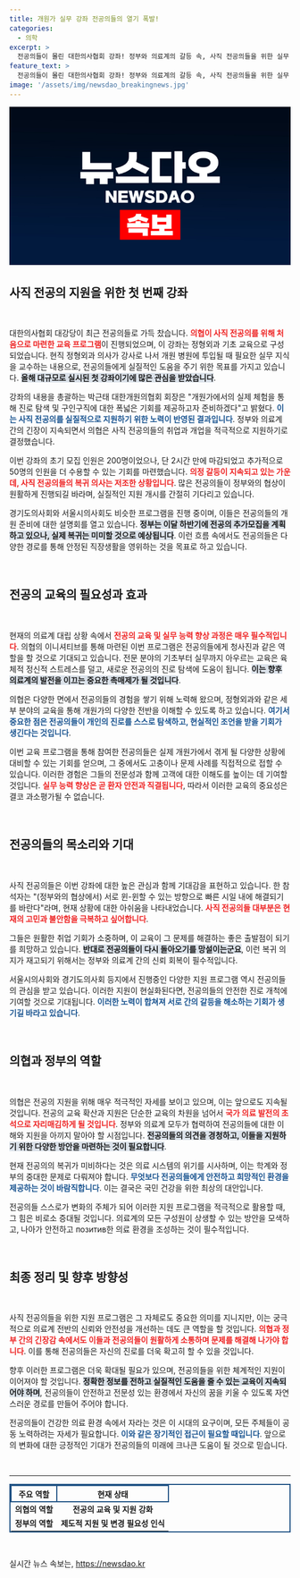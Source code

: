 ```yaml
---
title: 개원가 실무 강좌 전공의들의 열기 폭발!
categories:
  - 의학
excerpt: >
  전공의들이 몰린 대한의사협회 강좌! 정부와 의료계의 갈등 속, 사직 전공의들을 위한 실무 교육이 뜨거운 반응을 얻고 있습니다. 이들은 복귀 의사가 없다고 밝혔는데... 이들의 선택은? 클릭해서 자세히 알아보세요!
feature_text: >
  전공의들이 몰린 대한의사협회 강좌! 정부와 의료계의 갈등 속, 사직 전공의들을 위한 실무 교육이 뜨거운 반응을 얻고 있습니다. 이들은 복귀 의사가 없다고 밝혔는데... 이들의 선택은? 클릭해서 자세히 알아보세요!
image: '/assets/img/newsdao_breakingnews.jpg'
---
```


<p><img src="/assets/img/newsdao_breakingnews.jpg" alt="ranknews 속보" /></p>

<h2 data-ke-size="size26">사직 전공의 지원을 위한 첫 번째 강좌</h2>

<p data-ke-size="size16">&nbsp;</p>

<p>대한의사협회 대강당이 최근 전공의들로 가득 찼습니다. <b><span style="color: #ee2323;">의협이 사직 전공의를 위해 처음으로 마련한 교육 프로그램</span></b>이 진행되었으며, 이 강좌는 정형외과 기초 교육으로 구성되었습니다. 현직 정형외과 의사가 강사로 나서 개원 병원에 투입될 때 필요한 실무 지식을 교수하는 내용으로, 전공의들에게 실질적인 도움을 주기 위한 목표를 가지고 있습니다. <b><span style="background-color: #21538527;">올해 대규모로 실시된 첫 강좌이기에 많은 관심을 받았습니다</span></b>.</p>

<p>강좌의 내용을 총괄하는 박근태 대한개원의협회 회장은 "개원가에서의 실제 체험을 통해 진로 탐색 및 구인구직에 대한 폭넓은 기회를 제공하고자 준비하겠다"고 밝혔다. <b><span style="color: #1a5490;">이는 사직 전공의를 실질적으로 지원하기 위한 노력이 반영된 결과입니다</span></b>. 정부와 의료계 간의 긴장이 지속되면서 의협은 사직 전공의들의 취업과 개업을 적극적으로 지원하기로 결정했습니다.</p>

<p>이번 강좌의 초기 모집 인원은 200명이었으나, 단 2시간 만에 마감되었고 추가적으로 50명의 인원을 더 수용할 수 있는 기회를 마련했습니다. <b><span style="color: #ee2323;">의정 갈등이 지속되고 있는 가운데, 사직 전공의들의 복귀 의사는 저조한 상황입니다</span></b>. 많은 전공의들이 정부와의 협상이 원활하게 진행되길 바라며, 실질적인 지원 개시를 간절히 기다리고 있습니다.</p>

<p>경기도의사회와 서울시의사회도 비슷한 프로그램을 진행 중이며, 이들은 전공의들의 개원 준비에 대한 설명회를 열고 있습니다. <b><span style="background-color: #21538527;">정부는 이달 하반기에 전공의 추가모집을 계획하고 있으나, 실제 복귀는 미미할 것으로 예상됩니다</span></b>.  이런 흐름 속에서도 전공의들은 다양한 경로를 통해 안정된 직장생활을 영위하는 것을 목표로 하고 있습니다.</p>

<p data-ke-size="size16">&nbsp;</p> 

<h2 data-ke-size="size26">전공의 교육의 필요성과 효과</h2>

<p data-ke-size="size16">&nbsp;</p>

<p>현재의 의료계 대립 상황 속에서 <b><span style="color: #ee2323;">전공의 교육 및 실무 능력 향상 과정은 매우 필수적입니다</span></b>. 의협의 이니셔티브를 통해 마련된 이번 프로그램은 전공의들에게 청사진과 같은 역할을 할 것으로 기대되고 있습니다. 전문 분야의 기초부터 실무까지 아우르는 교육은 육체적 정신적 스트레스를 덜고, 새로운 전공의의 진로 탐색에 도움이 됩니다. <b><span style="background-color: #21538527;">이는 향후 의료계의 발전을 이끄는 중요한 촉매제가 될 것입니다</span></b>.</p>

<p>의협은 다양한 면에서 전공의들의 경험을 쌓기 위해 노력해 왔으며, 정형외과와 같은 세부 분야의 교육을 통해 개원가의 다양한 전반을 이해할 수 있도록 하고 있습니다. <b><span style="color: #1a5490;">여기서 중요한 점은 전공의들이 개인의 진로를 스스로 탐색하고, 현실적인 조언을 받을 기회가 생긴다는 것입니다</span></b>.</p>

<p>이번 교육 프로그램을 통해 참여한 전공의들은 실제 개원가에서 겪게 될 다양한 상황에 대비할 수 있는 기회를 얻으며, 그 중에서도 고충이나 문제 사례를 직접적으로 접할 수 있습니다. 이러한 경험은 그들의 전문성과 함께 고객에 대한 이해도를 높이는 데 기여할 것입니다. <b><span style="color: #ee2323;">실무 능력 향상은 곧 환자 안전과 직결됩니다</span></b>, 따라서 이러한 교육의 중요성은 결코 과소평가될 수 없습니다.</p>

<p data-ke-size="size16">&nbsp;</p>

<h2 data-ke-size="size26">전공의들의 목소리와 기대</h2>

<p data-ke-size="size16">&nbsp;</p>

<p>사직 전공의들은 이번 강좌에 대한 높은 관심과 함께 기대감을 표현하고 있습니다. 한 참석자는 "(정부와의 협상에서) 서로 윈-윈할 수 있는 방향으로 빠른 시일 내에 해결되기를 바란다"라며, 현재 상황에 대한 아쉬움을 나타내었습니다. <b><span style="color: #ee2323;">사직 전공의들 대부분은 현재의 고민과 불안함을 극복하고 싶어합니다</span></b>.</p>

<p>그들은 원활한 취업 기회가 소중하며, 이 교육이 그 문제를 해결하는 좋은 출발점이 되기를 희망하고 있습니다. <b><span style="background-color: #21538527;">반대로 전공의들이 다시 돌아오기를 망설이는군요</span></b>, 이런 복귀 의지가 재고되기 위해서는 정부와 의료계 간의 신뢰 회복이 필수적입니다.</p>

<p>서울시의사회와 경기도의사회 등지에서 진행중인 다양한 지원 프로그램 역시 전공의들의 관심을 받고 있습니다. 이러한 지원이 현실화된다면, 전공의들의 안전한 진로 개척에 기여할 것으로 기대됩니다. <b><span style="color: #1a5490;">이러한 노력이 합쳐져 서로 간의 갈등을 해소하는 기회가 생기길 바라고 있습니다</span></b>.</p>

<p data-ke-size="size16">&nbsp;</p>

<h2 data-ke-size="size26">의협과 정부의 역할</h2>

<p data-ke-size="size16">&nbsp;</p>

<p>의협은 전공의 지원을 위해 매우 적극적인 자세를 보이고 있으며, 이는 앞으로도 지속될 것입니다. 전공의 교육 확산과 지원은 단순한 교육의 차원을 넘어서 <b><span style="color: #ee2323;">국가 의료 발전의 초석으로 자리매김하게 될 것입니다</span></b>. 정부와 의료계 모두가 협력하여 전공의들에 대한 이해와 지원을 아끼지 말아야 할 시점입니다. <b><span style="background-color: #21538527;">전공의들의 의견을 경청하고, 이들을 지원하기 위한 다양한 방안을 마련하는 것이 필요합니다</span></b>.</p>

<p>현재 전공의의 복귀가 미비하다는 것은 의료 시스템의 위기를 시사하며, 이는 학계와 정부의 중대한 문제로 다뤄져야 합니다. <b><span style="color: #1a5490;">무엇보다 전공의들에게 안전하고 희망적인 환경을 제공하는 것이 바람직합니다</span></b>. 이는 결국은 국민 건강을 위한 최상의 대안입니다.</p>

<p>전공의들 스스로가 변화의 주체가 되어 이러한 지원 프로그램을 적극적으로 활용할 때, 그 힘은 비로소 증대될 것입니다. 의료계의 모든 구성원이 상생할 수 있는 방안을 모색하고, 나아가 안전하고 позитив한 의료 환경을 조성하는 것이 필수적입니다. </p>

<p data-ke-size="size16">&nbsp;</p>

<h2 data-ke-size="size26">최종 정리 및 향후 방향성</h2>

<p data-ke-size="size16">&nbsp;</p>

<p>사직 전공의들을 위한 지원 프로그램은 그 자체로도 중요한 의미를 지니지만, 이는 궁극적으로 의료계 전반의 신뢰와 안전성을 개선하는 데도 큰 역할을 할 것입니다. <b><span style="color: #ee2323;">의협과 정부 간의 긴장감 속에서도 이들과 전공의들이 원활하게 소통하며 문제를 해결해 나가야 합니다</span></b>. 이를 통해 전공의들은 자신의 진로를 더욱 확고히 할 수 있을 것입니다.</p>

<p>향후 이러한 프로그램은 더욱 확대될 필요가 있으며, 전공의들을 위한 체계적인 지원이 이어져야 할 것입니다. <b><span style="background-color: #21538527;">정확한 정보를 전하고 실질적인 도움을 줄 수 있는 교육이 지속되어야 하며</span></b>, 전공의들이 안전하고 전문성 있는 환경에서 자신의 꿈을 키울 수 있도록 자연스러운 경로를 만들어 주어야 합니다. </p>

<p>전공의들이 건강한 의료 환경 속에서 자라는 것은 이 시대의 요구이며, 모든 주체들이 공동 노력하려는 자세가 필요합니다. <b><span style="color: #1a5490;">이와 같은 장기적인 접근이 필요할 때입니다</span></b>. 앞으로의 변화에 대한 긍정적인 기대가 전공의들의 미래에 크나큰 도움이 될 것으로 믿습니다.</p>

<p data-ke-size="size16">&nbsp;</p>

<hr> 

<table style="width:100%; border-collapse:collapse; border:2px solid #215385;">
  <tr>
    <th style="text-align:center; border:2px solid #215385;">주요 역할</th>
    <th style="text-align:center; border:2px solid #215385;">현재 상태</th>
  </tr>
  <tr>
    <td style="text-align:center; height:17px;"><b>의협의 역할</b></td>
    <td style="text-align:center; height:17px;"><b>전공의 교육 및 지원 강화</b></td>
  </tr>
  <tr>
    <td style="text-align:center; height:17px;"><b>정부의 역할</b></td>
    <td style="text-align:center; height:17px;"><b>제도적 지원 및 변경 필요성 인식</b></td>
  </tr>
</table>

<p data-ke-size="size16">&nbsp;</p>
실시간 뉴스 속보는, <a href="https://newsdao.kr" rel="dofollow">https://newsdao.kr</a>


